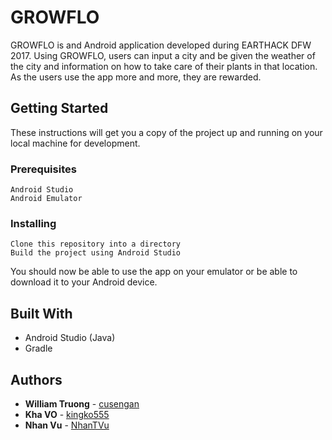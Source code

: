 # GROWFLO

GROWFLO is and Android application developed during EARTHACK DFW 2017. Using GROWFLO, users can input a city and be given the weather of the city and information on how to take care of their plants in that location. As the users use the app more and more, they are rewarded.

## Getting Started

These instructions will get you a copy of the project up and running on your local machine for development. 

### Prerequisites


```
Android Studio
Android Emulator
```

### Installing

```
Clone this repository into a directory
Build the project using Android Studio
```
You should now be able to use the app on your emulator or be able to download it to your Android device.


## Built With

* Android Studio (Java)
* Gradle


## Authors

* **William Truong** - [cusengan](https://github.com/cusengan)
* **Kha VO** - [kingko555](https://github.com/kingko555)
* **Nhan Vu** - [NhanTVu](https://github.com/NhanTVu)

